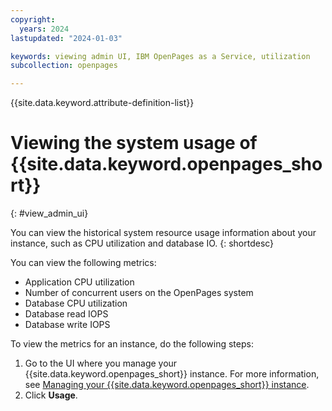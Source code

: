 ```yaml
---
copyright:
  years: 2024
lastupdated: "2024-01-03"

keywords: viewing admin UI, IBM OpenPages as a Service, utilization
subcollection: openpages

---
```

{{site.data.keyword.attribute-definition-list}}

# Viewing the system usage of {{site.data.keyword.openpages_short}}
{: #view_admin_ui}

You can view the historical system resource usage information about your instance, such as CPU utilization and database IO.
{: shortdesc}

You can view the following metrics:

- Application CPU utilization
- Number of concurrent users on the OpenPages system
- Database CPU utilization
- Database read IOPS
- Database write IOPS

To view the metrics for an instance, do the following steps:

1. Go to the UI where you manage your {{site.data.keyword.openpages_short}} instance. For more information, see [Managing your {{site.data.keyword.openpages_short}} instance](/docs/openpages?topic=openpages-manage_op_instance).
2. Click **Usage**.
